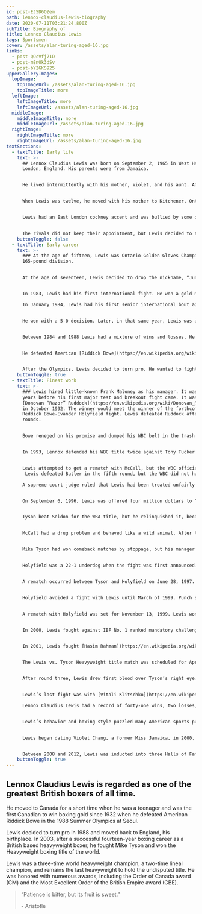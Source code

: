 ```yaml
---
id: post-EJSD6OZem
path: lennox-claudius-lewis-biography
date: 2020-07-11T03:21:24.800Z
subTitle: Biography of
title: Lennox Claudius Lewis
tags: Sportsmen
cover: /assets/alan-turing-aged-16.jpg
links:
  - post-QQcVfj71D
  - post-m8nOk3dSv
  - post-bY2GKS925
upperGalleryImages:
  topImage:
    topImageUrl: /assets/alan-turing-aged-16.jpg
    topImageTitle: more
  leftImage:
    leftImageTitle: more
    leftImageUrl: /assets/alan-turing-aged-16.jpg
  middleImage:
    middleImageTitle: more
    middleImageUrl: /assets/alan-turing-aged-16.jpg
  rightImage:
    rightImageTitle: more
    rightImageUrl: /assets/alan-turing-aged-16.jpg
textSections:
  - textTitle: Early life
    text: >-
      ## Lennox Claudius Lewis was born on September 2, 1965 in West Ham,
      London, England. His parents were from Jamaica.


      He lived intermittently with his mother, Violet, and his aunt. After being expelled from primary school for excessive fighting, Lewis lived at a boarding school while his mother tried to start a new and better life in Canada. When he was seven, he put on a pair of boxing gloves. He was big for his age and none of the other kids could fight as well as he, so the man of the house would put on gloves and box with him. 


      When Lewis was twelve, he moved with his mother to Kitchener, Ontario, Canada. He attended Cameron Heights Collegiate Institute. In the 1982-83 school year, he helped the school’s Amateur Athletic Association (AAA) basketball team win the Ontario Provincial Championship.


      Lewis had an East London cockney accent and was bullied by some of his peers. On one occasion, he and his rivals agreed to meet and settle their dispute like gentlemen with the gloves on at Waterloo Regional Police Boxing Association Gym.


      The rivals did not keep their appointment, but Lewis decided to try boxing anyway. He met [Arnie Boehm](https://www.theguardian.com/news/2002/oct/12/guardianobituaries.sport), who became his coach, friend, and a father figure. He taught Lewis the difference between ‘fighting’ and ‘boxing.’
    buttonToggle: false
  - textTitle: Early career
    text: >-
      ### At the age of fifteen, Lewis was Ontario Golden Gloves Champion in the
      165-pound division.


      At the age of seventeen, Lewis decided to drop the nickname, “Junior” and go by “Lennox,” his birth name. Boehm had a robe made up to read “Lethal Lennox” embroidered on the back.


      In 1983, Lewis had his first international fight. He won a gold medal in the World Junior Championship at Santo Domingo in the Dominican Republic against Cuban Pedro Nemicio.

      In January 1984, Lewis had his first senior international bout against Swede Bengt Cederquist in Stockholm.


      He won with a 5-0 decision. Later, in that same year, Lewis was asked by Cus D’Amato to spar for a week with [Mike Tyson](https://en.wikipedia.org/wiki/Mike_Tyson), a promising heavyweight. Tyson was a ferocious fighter. It took Lewis a few days to understand Tyson’s style of boxing and figure out a strategy.


      Between 1984 and 1988 Lewis had a mixture of wins and losses. He lost in the 1984 Summer Olympics in Los Angeles, the World Championships in 1986, but in that same year he won a gold medal in the Commonwealth fight. He lost in the 1987 Pan American fight. In 1988, Lewis fought in the Summer Olympics held at Seoul, Korea.


      He defeated American [Riddick Bowe](https://en.wikipedia.org/wiki/Riddick_Bowe) and won a gold medal. He was the first Canadian to win boxing gold since the 1932 Olympics when [Horace Gwynne](https://en.wikipedia.org/wiki/Horace_Gwynne) won bantamweight honors. 


      After the Olympics, Lewis decided to turn pro. He wanted to fight under the British flag and moved back to England.
    buttonToggle: true
  - textTitle: Finest work
    text: >-
      ### Lewis hired little-known Frank Maloney as his manager. It was four
      years before his first major test and breakout fight came. It was against
      [Donovan “Razor” Ruddock](https://en.wikipedia.org/wiki/Donovan_Ruddock)
      in October 1992. The winner would meet the winner of the forthcoming
      Reddick Bowe-Evander Holyfield fight. Lewis defeated Ruddock after two
      rounds.


      Bowe reneged on his promise and dumped his WBC belt in the trash can during a publicity stunt at a London hotel. This act earned Lewis a portion of the world heavyweight title. It took Lewis many years to correct the false impression that he was just a “paper” champion.


      In 1993, Lennox defended his WBC title twice against Tony Tucker and Frank Bruno. He believed he was the best and became complacent. However, on September 24, 1994, a little-known former Mike Tyson sparring partner, [Oliver “The Atomic Bull” McCall](https://en.wikipedia.org/wiki/Oliver_McCall), defeated Lewis. McCall knocked Lewis down in round two. Lewis rose on wobbly legs, but the referee stopped the fight. Lewis was humiliated and hired a new trainer, Emanuel Steward.


      Lewis attempted to get a rematch with McCall, but the WBC officials determined that Lewis had to face Lionel Butler. If he won that fight, he would get his rematch with McCall.
       Lewis defeated Butler in the fifth round, but the WBC did not honor its promise. Mike Tyson was scheduled to fight McCall even though he had been in prison and had not fought for four years.

      A supreme court judge ruled that Lewis had been treated unfairly and issued a court order that prevented Tyson and the WBC from engaging in a future heavyweight title fight against anyone but Lewis. 


      On September 6, 1996, Lewis was offered four million dollars to “step aside” and allow Tyson to fight Bruce Seldon. Lewis accepted the money.


      Tyson beat Seldon for the WBA title, but he relinquished it, because he wanted to fight [Evander Holyfield](https://en.wikipedia.org/wiki/Evander_Holyfield). Tyson’s move allowed Lewis to fight for the Tyson vacated WBC title against Oliver McCall.


      McCall had a drug problem and behaved like a wild animal. After the third round, he started to cry, walked around the ring during the fourth and fifth rounds, and made facial gestures to the confused audience. By the fifth round, the referee disqualified McCall for “refusing to fight” and Lewis was declared the winner. 


      Mike Tyson had won comeback matches by stoppage, but his manager was not ready to take any risks with Lewis. He opted for Evander Holyfield to fight Tyson.


      Holyfield was a 22-1 underdog when the fight was first announced. As it turned out, Holyfield overpowered Tyson with the end coming in the eleventh round as the referee stopped the contest.


      A rematch occurred between Tyson and Holyfield on June 28, 1997. In an unusual and bizarre move, Tyson twice bit chunks of Holyfield’s ear off and spit it on the canvas. Tyson was fined three million dollars for his outrageous behavior and his Nevada license was revoked. 


      Holyfield avoided a fight with Lewis until March of 1999. Punch statistics showed that Lewis threw and landed approximately three times as many punches as Holyfield, but the judges scored the fight for Holyfield.


      A rematch with Holyfield was set for November 13, 1999. Lewis won, but he was not satisfied. There was one more formidable opponent to be beat that could complete his career and cement his legacy: “Iron” Mike Tyson.


      In 2000, Lewis fought against IBF No. 1 ranked mandatory challenger, David Tua. Lewis won a comprehensive unanimous decision. 


      In 2001, Lewis fought [Hasim Rahman](https://en.wikipedia.org/wiki/Hasim_Rahman) in South Africa. He neglected to train properly and lost to Rahman in the fifth round. There was a “rematch clause” in the fight contract, but Rahman did not want a rematch. Lewis took him to court. The rematch was held November 2001 in Las Vegas, Nevada. Lewis won in the fourth round. 


      The Lewis vs. Tyson Heavyweight title match was scheduled for April 6 in Las Vegas, Nevada. At the press conference, Tyson’s behavior was bizarre. He attacked Lewis and bit him on the leg. The Las Vegas officials cancelled the fight and revoked Tyson’s Nevada license.  Memphis, Tennessee won the bid and the fight was scheduled for June 8, 2002 at the Pyramid Arena.


      After round three, Lewis drew first blood over Tyson’s right eye. Finally, in round eight with a swollen face and eyes cut, Tyson went down. Lewis was declared the heavyweight champion. 


      Lewis’s last fight was with [Vitali Klitschko](https://en.wikipedia.org/wiki/Vitali_Klitschko) in Los Angeles, June of 2003. He won with a TKO. He announced his retirement on February 6, 2004 in London and vacated his titles.

      Lennox Claudius Lewis had a record of forty-one wins, two losses, one draw, and thirty-two wins by knockouts. 


      Lewis’s behavior and boxing style puzzled many American sports pundits. He had never been arrested and had no criminal record. He brought style and class to a sport that some thought to be a haven for poor, under-educated people. 


      Lewis began dating Violet Chang, a former Miss Jamaica, in 2000. They married in 2005. They have four children.


      Between 2008 and 2012, Lewis was inducted into three Halls of Fame: Canada Sports, International Boxing, and Ontario Sports.
    buttonToggle: true
---
```

## Lennox Claudius Lewis is regarded as one of the greatest British boxers of all time.

He moved to Canada for a short time when he was a teenager and was the first Canadian to win boxing gold since 1932 when he defeated American Riddick Bowe in the 1988 Summer Olympics at Seoul.

Lewis decided to turn pro in 1988 and moved back to England, his birthplace. In 2003, after a successful fourteen-year boxing career as a British based heavyweight boxer, he fought Mike Tyson and won the Heavyweight boxing title of the world.

Lewis was a three-time world heavyweight champion, a two-time lineal champion, and remains the last heavyweight to hold the undisputed title. He was honored with numerous awards, including the Order of Canada award (CM) and the Most Excellent Order of the British Empire award (CBE).   



> “Patience is bitter, but its fruit is sweet.”
>
> \- Aristotle